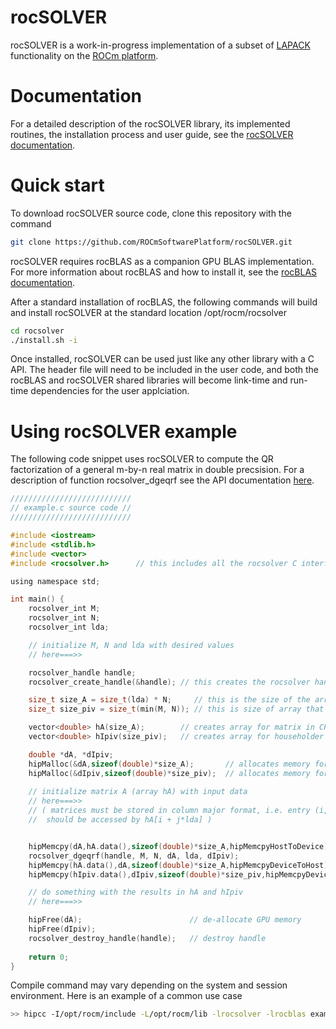 # rocSOLVER

rocSOLVER is a work-in-progress implementation of a subset of [LAPACK](http://www.netlib.org/lapack/explore-html/index.html) 
functionality on the [ROCm platform](https://rocm.github.io). 

# Documentation

For a detailed description of the rocSOLVER library, its implemented routines, the installation process and user guide, see the
[rocSOLVER documentation](https://rocsolver.readthedocs.io/en/latest).

# Quick start

To download rocSOLVER source code, clone this repository with the command

```bash
git clone https://github.com/ROCmSoftwarePlatform/rocSOLVER.git
```
rocSOLVER requires rocBLAS as a companion GPU BLAS implementation. For more information about rocBLAS and how to
install it, see the [rocBLAS documentation](https://rocblas.readthedocs.io/en/latest).

After a standard installation of rocBLAS, the following commands will build and install rocSOLVER at the standard location
/opt/rocm/rocsolver    

```bash
cd rocsolver 
./install.sh -i
````

Once installed, rocSOLVER can be used just like any other library with a C API. 
The header file will need to be included in the user code, and both the rocBLAS and rocSOLVER shared libraries 
will become link-time and run-time dependencies for the user applciation.

# Using rocSOLVER example

The following code snippet uses rocSOLVER to compute the QR factorization of a general m-by-n real matrix in double precsision. 
For a description of function rocsolver_dgeqrf see the API documentation [here](https://rocsolver.readthedocs.io/en/latest/userguide_api.html#rocsolver-type-geqrf).

```C
///////////////////////////
// example.c source code //
///////////////////////////

#include <iostream>
#include <stdlib.h>
#include <vector>
#include <rocsolver.h>      // this includes all the rocsolver C interfaces and type declarations

using namespace std;

int main() {
    rocsolver_int M;
    rocsolver_int N;
    rocsolver_int lda;

    // initialize M, N and lda with desired values
    // here===>>

    rocsolver_handle handle;
    rocsolver_create_handle(&handle); // this creates the rocsolver handle

    size_t size_A = size_t(lda) * N;     // this is the size of the array that will hold the matrix
    size_t size_piv = size_t(min(M, N)); // this is size of array that will have the Householder scalars   

    vector<double> hA(size_A);        // creates array for matrix in CPU
    vector<double> hIpiv(size_piv);   // creates array for householder scalars in CPU

    double *dA, *dIpiv;
    hipMalloc(&dA,sizeof(double)*size_A);       // allocates memory for matrix in GPU
    hipMalloc(&dIpiv,sizeof(double)*size_piv);  // allocates memory for scalars in GPU
  
    // initialize matrix A (array hA) with input data
    // here===>>
    // ( matrices must be stored in column major format, i.e. entry (i,j)
    //  should be accessed by hA[i + j*lda] )


    hipMemcpy(dA,hA.data(),sizeof(double)*size_A,hipMemcpyHostToDevice); // copy data to GPU
    rocsolver_dgeqrf(handle, M, N, dA, lda, dIpiv);                      // compute the QR factorization on the GPU   
    hipMemcpy(hA.data(),dA,sizeof(double)*size_A,hipMemcpyDeviceToHost); // copy the results back to CPU
    hipMemcpy(hIpiv.data(),dIpiv,sizeof(double)*size_piv,hipMemcpyDeviceToHost);

    // do something with the results in hA and hIpiv
    // here===>>

    hipFree(dA);                        // de-allocate GPU memory 
    hipFree(dIpiv);
    rocsolver_destroy_handle(handle);   // destroy handle
  
    return 0;
}
```
Compile command may vary depending on the system and session environment. Here is an example of a common use case

```bash
>> hipcc -I/opt/rocm/include -L/opt/rocm/lib -lrocsolver -lrocblas example.c -o example.exe            
```

